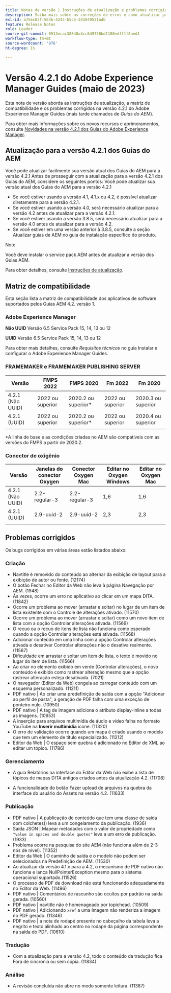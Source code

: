 ```yaml
---
title: Notas de versão | Instruções de atualização e problemas corrigidos na versão 4.2.1 dos Guias do Adobe Experience Manager
description: Saiba mais sobre as correções de erros e como atualizar para as versões 4.2.1 do Adobe Experience Manager Guides
exl-id: a75ec83f-564b-4243-b5c5-341049521adb
feature: Release Notes
role: Leader
source-git-commit: 0513ecac38840a4cc649758bd1180edff1f8aed1
workflow-type: tm+mt
source-wordcount: '876'
ht-degree: 1%

---
```


# Versão 4.2.1 do Adobe Experience Manager Guides (maio de 2023)

Esta nota de versão aborda as instruções de atualização, a matriz de compatibilidade e os problemas corrigidos na versão 4.2.1 do Adobe Experience Manager Guides (mais tarde chamados de *Guias do AEM*).

Para obter mais informações sobre os novos recursos e aprimoramentos, consulte [Novidades na versão 4.2.1 dos Guias do Adobe Experience Manager](whats-new-4.2.1-release.md).

## Atualização para a versão 4.2.1 dos Guias do AEM


Você pode atualizar facilmente sua versão atual dos Guias do AEM para a versão 4.2.1 Antes de prosseguir com a atualização para a versão 4.2.1 dos Guias do AEM, considere os seguintes pontos: Você pode atualizar sua versão atual dos Guias do AEM para a versão 4.2.1
* Se você estiver usando a versão 4.1, 4.1.x ou 4.2, é possível atualizar diretamente para a versão 4.2.1.
* Se você estiver usando a versão 4.0, será necessário atualizar para a versão 4.2 antes de atualizar para a versão 4.2.1.
* Se você estiver usando a versão 3.8.5, será necessário atualizar para a versão 4.0 antes de atualizar para a versão 4.2.
* Se você estiver em uma versão anterior à 3.8.5, consulte a seção Atualizar guias de AEM no guia de instalação específico do produto.

>[!NOTE]
>
>Você deve instalar o service pack AEM antes de atualizar a versão dos Guias AEM.

Para obter detalhes, consulte [Instruções de atualização](../install-guide/upgrade-xml-documentation.md).

## Matriz de compatibilidade

Esta seção lista a matriz de compatibilidade dos aplicativos de software suportados pelos Guias AEM 4.2. versão 1.

### Adobe Experience Manager

**Não UUID**
Versão 6.5 Service Pack 15, 14, 13 ou 12

**UUID**
Versão 6.5 Service Pack 15, 14, 13 ou 12

Para obter mais detalhes, consulte *Requisitos técnicos* no guia Instalar e configurar o Adobe Experience Manager Guides.

### FRAMEMAKER e FRAMEMAKER PUBLISHING SERVER

| Versão | FMPS 2022 | FMPS 2020 | Fm 2022 | Fm 2020 |
| --- | --- | --- | --- | --- |
| 4.2.1 (Não UUID) | 2022 ou superior | 2020.2 ou superior* | 2022 ou superior | 2020.3 ou superior |
| 4.2.1 (UUID) | 2022 ou superior | 2020.2 ou superior* | 2022 ou superior | 2020.4 ou superior |
| | | | |

*A linha de base e as condições criadas no AEM são compatíveis com as versões do FMPS a partir de 2020.2.

### Conector de oxigênio

| Versão | Janelas do conector Oxygen | Conector Oxygen Mac | Editar no Oxygen Windows | Editar no Oxygen Mac |
| --- | --- | --- |--- |--- |
| 4.2.1 (Não UUID) | 2.2-regular-3 | 2.2-regular-3 | 1,6 | 1,6 |
| 4.2.1 (UUID) | 2.9-uuid-2 | 2.9-uuid-2 | 2,3 | 2,3 |
|  |  |   |

## Problemas corrigidos

Os bugs corrigidos em várias áreas estão listados abaixo:

### Criação  

* Navtitle é removido do conteúdo ao alternar da exibição de layout para a exibição de autor ou fonte. (12174)
* O botão Fechar no Editor da Web não leva à página Navegação por AEM. (1948)
* Às vezes, ocorre um erro no aplicativo ao clicar em um mapa DITA. (11842)
* Ocorre um problema ao mover (arrastar e soltar) no lugar de um item de lista existente com o Controle de alterações ativado. (11570)
* Ocorre um problema ao mover (arrastar e soltar) como um novo item de lista com a opção Controlar alterações ativada. (11569)
* O recuo ou o recuo de itens de lista não funciona como esperado quando a opção Controlar alterações está ativada. (11568)
* Adicionar conteúdo em uma linha com a opção Controlar alterações ativada e desativar Controlar alterações não o desativa realmente. (11567)
* Dificuldade em arrastar e soltar um item de lista, o texto é movido no lugar do item de lista. (11566)
* Ao criar no elemento exibido em verde (Controlar alterações), o novo conteúdo é exibido como rastrear alteração mesmo que a opção rastrear alteração esteja desativada. (7021)
* O navegador (Editor da Web) congela ao carregar conteúdo com um esquema personalizado. (11211)
* PDF nativo | Ao criar uma predefinição de saída com a opção &quot;Adicionar ao perfil de pasta&quot;, a geração de PDF falha com uma exceção de ponteiro nulo. (10950)
* PDF nativo | A tag de imagem adiciona o atributo display-inline a todas as imagens. (10653)
* A inserção para arquivos multimídia de áudio e vídeo falha no formato YouTube na **Inserir multimídia** ícone. (11320)
* O erro de validação ocorre quando um mapa é criado usando o modelo que tem um elemento de título especializado. (11212)
* Editor da Web | O espaço sem quebra é adicionado no Editor de XML ao editar um tópico. (11786)

### Gerenciamento

* A guia Relatórios na interface do Editor da Web não exibe a lista de tópicos de mapas DITA antigos criados antes da atualização 4.2. (11708)

* A funcionalidade do botão Fazer upload de arquivos na quebra da interface do usuário do Assets na versão 4.2. (11633)


### Publicação

* PDF nativo | A publicação de conteúdo que tem uma classe de saída com colchetes() leva a um congelamento da publicação. (1936)
* Saída JSON | Mapear metadados com o valor de propriedade como `"value in spaces and double quotes"` leva a um erro de publicação. (1933)
* Problema ocorre na pesquisa do site AEM (não funciona além de 2-3 nós de nível). (11352)
* Editor da Web | O caminho de saída e o modelo não podem ser selecionados na Predefinição de AEM. (11530)
* Ao atualizar da versão 4.1.x para a 4.2, o mecanismo de PDF nativo não funciona e lança NullPointerException mesmo para o sistema operacional suportado.(11526)
* O processo de PDF de download não está funcionando adequadamente no Editor da Web. (11496)
* PDF nativo | Comentários de rascunho são ocultos por padrão na saída gerada. (10560)
* PDF nativo | navtitle não é homenageado por topichead. (10509)
* PDF nativo | Adicionando `xref` a uma Imagem não renderiza a imagem no PDF gerado. (11346)
* PDF nativo | a nota de rodapé presente no cabeçalho da tabela leva a negrito e texto alinhado ao centro no rodapé da página correspondente na saída do PDF. (10610)

### Tradução

* Com a atualização para a versão 4.2, todo o conteúdo da tradução fica Fora de sincronia ou sem cópia. (11834)

### Análise

* A revisão concluída não abre no modo somente leitura. (11387)
